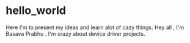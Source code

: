 # hello_world
Here I'm to present my ideas and learn alot of cazy things.
Hey all , I'm Basava Prabhu . 
I'm crazy about device driver projects. 
